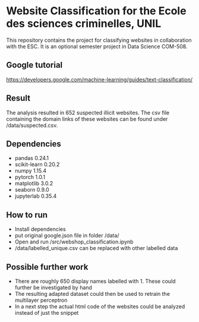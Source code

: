 # Website Classification for the Ecole des sciences criminelles, UNIL

This repository contains the project for classifying websites in collaboration with the ESC. It is an optional semester project in Data Science COM-508.

## Google tutorial
https://developers.google.com/machine-learning/guides/text-classification/

## Result
The analysis resulted in 652 suspected illicit websites. The csv file containing the domain links of these websites can be found under /data/suspected.csv.

## Dependencies
- pandas 0.24.1
- scikit-learn 0.20.2
- numpy 1.15.4
- pytorch 1.0.1
- matplotlib 3.0.2
- seaborn 0.9.0
- jupyterlab 0.35.4

## How to run
- Install dependencies
- put original google.json file in folder /data/
- Open and run /src/webshop_classification.ipynb
- /data/labelled_unique.csv can be replaced with other labelled data

## Possible further work
- There are roughly 650 display names labelled with 1. These could further be investigated by hand
- The resulting adapted dataset could then be used to retrain the multilayer perceptron
- In a next step the actual html code of the websites could be analyzed instead of just the snippet

